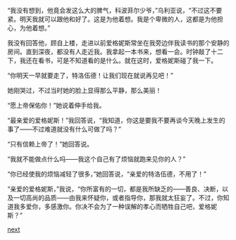 
“我没有想到，他竟会发这么大的脾气，科波菲尔少爷，”乌利亚说，“不过这不要紧。明天我就可以跟他和好了。这是为他着想。我是个卑微的人，这都是为他担心，为他着想。”

我没有回答他，顾自上楼，走进以前爱格妮斯常坐在我旁边伴我读书的那个安静的房间。直到深夜，都没有人走近我。我拿起一本书来，想看一会。时钟敲了十二下，我还在看书，可是不知道看的是什么。就在这时，爱格妮斯碰了我一下。

“你明天一早就要走了，特洛伍德！让我们现在就说再见吧！”

她刚哭过，不过当时她的脸上显得那么平静，那么美丽！

“愿上帝保佑你！”她说着伸手给我。

“最亲爱的爱格妮斯！”我回答说，“我知道，你这是要我不要再谈今天晚上发生的事了——不过难道就没有什么可做了吗？”

“只有信赖上帝了！”她回答说。

“我就不能做点什么吗——我这个自己有了烦恼就跑来见你的人？”

“你已经使我的烦恼减轻了很多，”她回答说，“亲爱的特洛伍德，不用了！”

“亲爱的爱格妮斯，”我说，“你所富有的一切，都是我所缺乏的——善良、决断，以及一切高尚的品质——由我来怀疑你，或者指导你，那我就太狂妄了。不过，你知道我多爱你，多感激你。你决不会为了一种误解的孝心而牺牲自己吧，爱格妮斯？”

[next](page511)